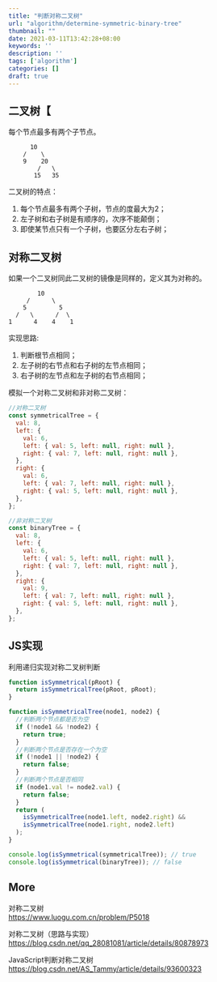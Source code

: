 ```yaml
---
title: "判断对称二叉树"
url: "algorithm/determine-symmetric-binary-tree"
thumbnail: ""
date: 2021-03-11T13:42:28+08:00
keywords: ''
description: ''
tags: ['algorithm']
categories: []
draft: true
---
```


## 二叉树【

每个节点最多有两个子节点。

```
      10
    /    \
    9    20
        /   \
       15   35
```

二叉树的特点：

1. 每个节点最多有两个子树，节点的度最大为2；
2. 左子树和右子树是有顺序的，次序不能颠倒；
3. 即使某节点只有一个子树，也要区分左右子树；

## 对称二叉树

如果一个二叉树同此二叉树的镜像是同样的，定义其为对称的。


```
        10
     /      \
    5         5
  /   \      /  \
1      4    4    1
```

实现思路:

1. 判断根节点相同；
2. 左子树的右节点和右子树的左节点相同；
3. 右子树的左节点和左子树的右节点相同；

模拟一个对称二叉树和非对称二叉树：

```javascript
//对称二叉树
const symmetricalTree = {
  val: 8,
  left: {
    val: 6,
    left: { val: 5, left: null, right: null },
    right: { val: 7, left: null, right: null },
  },
  right: {
    val: 6,
    left: { val: 7, left: null, right: null },
    right: { val: 5, left: null, right: null },
  },
};

//非对称二叉树
const binaryTree = {
  val: 8,
  left: {
    val: 6,
    left: { val: 5, left: null, right: null },
    right: { val: 7, left: null, right: null },
  },
  right: {
    val: 9,
    left: { val: 7, left: null, right: null },
    right: { val: 5, left: null, right: null },
  },
};
```

## JS实现   

利用递归实现对称二叉树判断

```javascript
function isSymmetrical(pRoot) {
  return isSymmetricalTree(pRoot, pRoot);
}

function isSymmetricalTree(node1, node2) {
  //判断两个节点都是否为空
  if (!node1 && !node2) {
    return true;
  }
  //判断两个节点是否存在一个为空
  if (!node1 || !node2) {
    return false;
  }
  //判断两个节点是否相同
  if (node1.val != node2.val) {
    return false;
  }
  return (
    isSymmetricalTree(node1.left, node2.right) &&
    isSymmetricalTree(node1.right, node2.left)
  );
}

console.log(isSymmetrical(symmetricalTree)); // true
console.log(isSymmetrical(binaryTree)); // false
```

## More 

对称二叉树  
https://www.luogu.com.cn/problem/P5018

对称二叉树（思路与实现）   
https://blog.csdn.net/qq_28081081/article/details/80878973

JavaScript判断对称二叉树   
https://blog.csdn.net/AS_Tammy/article/details/93600323